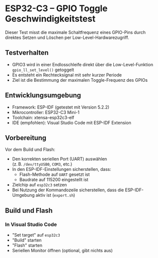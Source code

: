# ESP32-C3 – GPIO Toggle Geschwindigkeitstest

Dieser Test misst die maximale Schaltfrequenz eines GPIO-Pins durch direktes Setzen und Löschen per Low-Level-Hardwarezugriff.

## Testverhalten

- GPIO3 wird in einer Endlosschleife direkt über die Low-Level-Funktion `gpio_ll_set_level()` getoggelt
- Es entsteht ein Rechtecksignal mit sehr kurzer Periode
- Ziel ist die Bestimmung der maximalen Toggle-Frequenz des GPIOs

## Entwicklungsumgebung

- Framework: ESP-IDF (getestet mit Version 5.2.2)
- Mikrocontroller: ESP32-C3 Mini-1
- Toolchain: xtensa-esp32c3-elf
- IDE (empfohlen): Visual Studio Code mit ESP-IDF Extension

## Vorbereitung

Vor dem Build und Flash:

- Den korrekten seriellen Port (UART) auswählen  
  (z. B. `/dev/ttyUSB0`, `COM3`, etc.)
- In den ESP-IDF-Einstellungen sicherstellen, dass:
  - Flash-Methode auf `UART` gesetzt ist
  - Baudrate auf 115200 eingestellt ist
- Zielchip auf `esp32c3` setzen
- Bei Nutzung der Kommandozeile sicherstellen, dass die ESP-IDF-Umgebung aktiv ist (`export.sh`)

## Build und Flash

### In Visual Studio Code

- "Set target" auf `esp32c3`
- "Build" starten
- "Flash" starten
- Seriellen Monitor öffnen (optional, gibt nichts aus)

